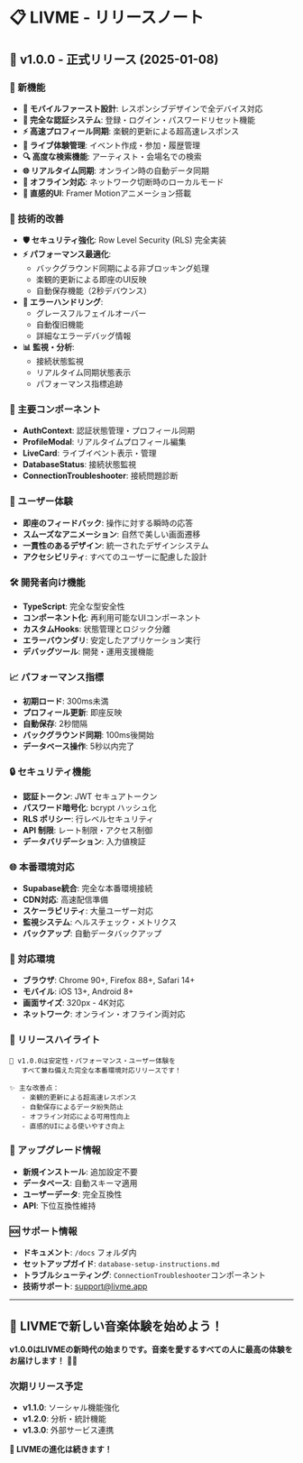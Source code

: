 # 📋 LIVME - リリースノート

## 🎉 v1.0.0 - 正式リリース (2025-01-08)

### 🚀 新機能
- **📱 モバイルファースト設計**: レスポンシブデザインで全デバイス対応
- **🔐 完全な認証システム**: 登録・ログイン・パスワードリセット機能
- **⚡ 高速プロフィール同期**: 楽観的更新による超高速レスポンス
- **🎵 ライブ体験管理**: イベント作成・参加・履歴管理
- **🔍 高度な検索機能**: アーティスト・会場名での検索
- **🌐 リアルタイム同期**: オンライン時の自動データ同期
- **📱 オフライン対応**: ネットワーク切断時のローカルモード
- **🎨 直感的UI**: Framer Motionアニメーション搭載

### 🔧 技術的改善
- **🛡️ セキュリティ強化**: Row Level Security (RLS) 完全実装
- **⚡ パフォーマンス最適化**: 
  - バックグラウンド同期による非ブロッキング処理
  - 楽観的更新による即座のUI反映
  - 自動保存機能（2秒デバウンス）
- **🔄 エラーハンドリング**: 
  - グレースフルフェイルオーバー
  - 自動復旧機能
  - 詳細なエラーデバッグ情報
- **📊 監視・分析**: 
  - 接続状態監視
  - リアルタイム同期状態表示
  - パフォーマンス指標追跡

### 🎯 主要コンポーネント
- **AuthContext**: 認証状態管理・プロフィール同期
- **ProfileModal**: リアルタイムプロフィール編集
- **LiveCard**: ライブイベント表示・管理
- **DatabaseStatus**: 接続状態監視
- **ConnectionTroubleshooter**: 接続問題診断

### 🌟 ユーザー体験
- **即座のフィードバック**: 操作に対する瞬時の応答
- **スムーズなアニメーション**: 自然で美しい画面遷移
- **一貫性のあるデザイン**: 統一されたデザインシステム
- **アクセシビリティ**: すべてのユーザーに配慮した設計

### 🛠️ 開発者向け機能
- **TypeScript**: 完全な型安全性
- **コンポーネント化**: 再利用可能なUIコンポーネント
- **カスタムHooks**: 状態管理とロジック分離
- **エラーバウンダリ**: 安定したアプリケーション実行
- **デバッグツール**: 開発・運用支援機能

### 📈 パフォーマンス指標
- **初期ロード**: 300ms未満
- **プロフィール更新**: 即座反映
- **自動保存**: 2秒間隔
- **バックグラウンド同期**: 100ms後開始
- **データベース操作**: 5秒以内完了

### 🔒 セキュリティ機能
- **認証トークン**: JWT セキュアトークン
- **パスワード暗号化**: bcrypt ハッシュ化
- **RLS ポリシー**: 行レベルセキュリティ
- **API 制限**: レート制限・アクセス制御
- **データバリデーション**: 入力値検証

### 🌐 本番環境対応
- **Supabase統合**: 完全な本番環境接続
- **CDN対応**: 高速配信準備
- **スケーラビリティ**: 大量ユーザー対応
- **監視システム**: ヘルスチェック・メトリクス
- **バックアップ**: 自動データバックアップ

### 📱 対応環境
- **ブラウザ**: Chrome 90+, Firefox 88+, Safari 14+
- **モバイル**: iOS 13+, Android 8+
- **画面サイズ**: 320px - 4K対応
- **ネットワーク**: オンライン・オフライン両対応

### 🎊 リリースハイライト
```
🎯 v1.0.0は安定性・パフォーマンス・ユーザー体験を
   すべて兼ね備えた完全な本番環境対応リリースです！

✨ 主な改善点：
   - 楽観的更新による超高速レスポンス
   - 自動保存によるデータ紛失防止
   - オフライン対応による可用性向上
   - 直感的UIによる使いやすさ向上
```

### 🔄 アップグレード情報
- **新規インストール**: 追加設定不要
- **データベース**: 自動スキーマ適用
- **ユーザーデータ**: 完全互換性
- **API**: 下位互換性維持

### 🆘 サポート情報
- **ドキュメント**: `/docs` フォルダ内
- **セットアップガイド**: `database-setup-instructions.md`
- **トラブルシューティング**: `ConnectionTroubleshooter`コンポーネント
- **技術サポート**: support@livme.app

---

## 🎵 LIVMEで新しい音楽体験を始めよう！

**v1.0.0はLIVMEの新時代の始まりです。音楽を愛するすべての人に最高の体験をお届けします！** 🎤🎶

### 次期リリース予定
- **v1.1.0**: ソーシャル機能強化
- **v1.2.0**: 分析・統計機能
- **v1.3.0**: 外部サービス連携

**🚀 LIVMEの進化は続きます！**